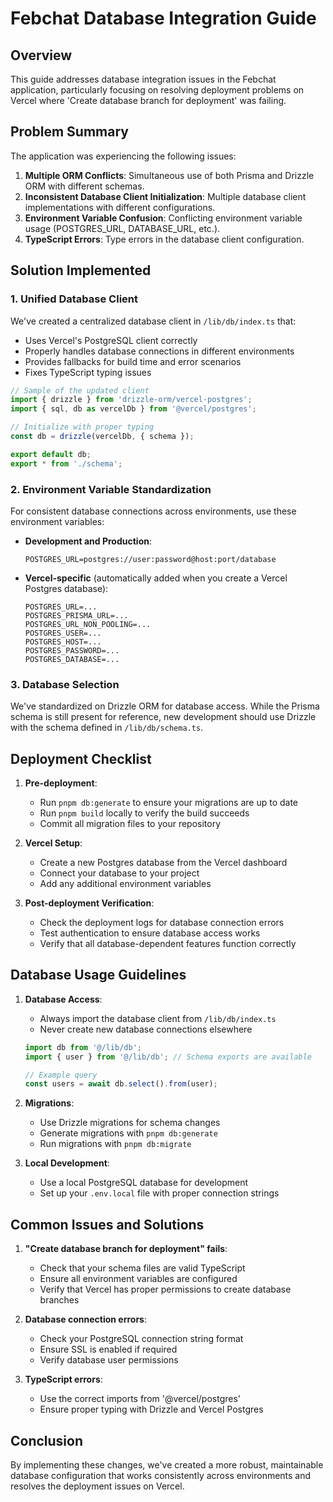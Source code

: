 # Febchat Database Integration Guide

## Overview

This guide addresses database integration issues in the Febchat application, particularly focusing on resolving deployment problems on Vercel where 'Create database branch for deployment' was failing.

## Problem Summary

The application was experiencing the following issues:

1. **Multiple ORM Conflicts**: Simultaneous use of both Prisma and Drizzle ORM with different schemas.
2. **Inconsistent Database Client Initialization**: Multiple database client implementations with different configurations.
3. **Environment Variable Confusion**: Conflicting environment variable usage (POSTGRES_URL, DATABASE_URL, etc.).
4. **TypeScript Errors**: Type errors in the database client configuration.

## Solution Implemented

### 1. Unified Database Client

We've created a centralized database client in `/lib/db/index.ts` that:

- Uses Vercel's PostgreSQL client correctly
- Properly handles database connections in different environments
- Provides fallbacks for build time and error scenarios
- Fixes TypeScript typing issues

```typescript
// Sample of the updated client
import { drizzle } from 'drizzle-orm/vercel-postgres';
import { sql, db as vercelDb } from '@vercel/postgres';

// Initialize with proper typing
const db = drizzle(vercelDb, { schema });

export default db;
export * from './schema';
```

### 2. Environment Variable Standardization

For consistent database connections across environments, use these environment variables:

- **Development and Production**:
  ```
  POSTGRES_URL=postgres://user:password@host:port/database
  ```

- **Vercel-specific** (automatically added when you create a Vercel Postgres database):
  ```
  POSTGRES_URL=...
  POSTGRES_PRISMA_URL=...
  POSTGRES_URL_NON_POOLING=...
  POSTGRES_USER=...
  POSTGRES_HOST=...
  POSTGRES_PASSWORD=...
  POSTGRES_DATABASE=...
  ```

### 3. Database Selection

We've standardized on Drizzle ORM for database access. While the Prisma schema is still present for reference, new development should use Drizzle with the schema defined in `/lib/db/schema.ts`.

## Deployment Checklist

1. **Pre-deployment**:
   - Run `pnpm db:generate` to ensure your migrations are up to date
   - Run `pnpm build` locally to verify the build succeeds
   - Commit all migration files to your repository

2. **Vercel Setup**:
   - Create a new Postgres database from the Vercel dashboard
   - Connect your database to your project
   - Add any additional environment variables

3. **Post-deployment Verification**:
   - Check the deployment logs for database connection errors
   - Test authentication to ensure database access works
   - Verify that all database-dependent features function correctly

## Database Usage Guidelines

1. **Database Access**:
   - Always import the database client from `/lib/db/index.ts`
   - Never create new database connections elsewhere

   ```typescript
   import db from '@/lib/db';
   import { user } from '@/lib/db'; // Schema exports are available

   // Example query
   const users = await db.select().from(user);
   ```

2. **Migrations**:
   - Use Drizzle migrations for schema changes
   - Generate migrations with `pnpm db:generate`
   - Run migrations with `pnpm db:migrate`

3. **Local Development**:
   - Use a local PostgreSQL database for development
   - Set up your `.env.local` file with proper connection strings

## Common Issues and Solutions

1. **"Create database branch for deployment" fails**:
   - Check that your schema files are valid TypeScript
   - Ensure all environment variables are configured
   - Verify that Vercel has proper permissions to create database branches

2. **Database connection errors**:
   - Check your PostgreSQL connection string format
   - Ensure SSL is enabled if required
   - Verify database user permissions

3. **TypeScript errors**:
   - Use the correct imports from '@vercel/postgres'
   - Ensure proper typing with Drizzle and Vercel Postgres

## Conclusion

By implementing these changes, we've created a more robust, maintainable database configuration that works consistently across environments and resolves the deployment issues on Vercel.